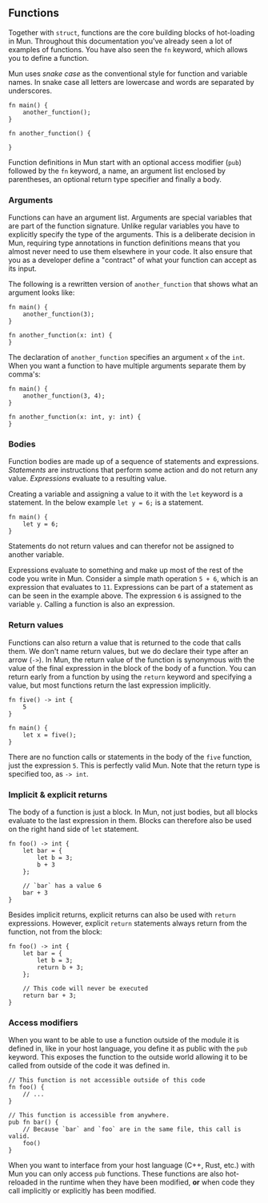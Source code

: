 ## Functions

Together with `struct`, functions are the core building blocks of hot-loading in Mun. Throughout this documentation you've already seen a lot of examples of functions. You have also seen the `fn` keyword, which allows you to define a function.

Mun uses *snake case* as the conventional style for function and variable names. In snake case all letters are lowercase and words are separated by underscores. 

```mun
fn main() {
    another_function();
}

fn another_function() {

}
```

Function definitions in Mun start with an optional access modifier (`pub`) followed by the `fn` keyword, a name, an argument list enclosed by parentheses, an optional return type specifier and finally a body. 

### Arguments

Functions can have an argument list. Arguments are special variables that are part of the function signature. Unlike regular variables you have to explicitly specify the type of the arguments. This is a deliberate decision in Mun, requiring type annotations in function definitions means that you almost never need to use them elsewhere in your code. It also ensure that you as a developer define a "contract" of what your function can accept as its input.

The following is a rewritten version of `another_function` that shows what an argument looks like:

```mun
fn main() {
    another_function(3);
}

fn another_function(x: int) {
}
```

The declaration of `another_function` specifies an argument `x` of the `int`. When you want a function to have multiple arguments separate them by comma's:

```mun
fn main() {
    another_function(3, 4);
}

fn another_function(x: int, y: int) {
}
```

### Bodies

Function bodies are made up of a sequence of statements and expressions. *Statements* are instructions that perform some action and do not return any value. *Expressions* evaluate to a resulting value. 

Creating a variable and assigning a value to it with the `let` keyword is a statement. In the below example `let y = 6;` is a statement.

```mun
fn main() {
    let y = 6;
}
```

Statements do not return values and can therefor not be assigned to another variable. 

Expressions evaluate to something and make up most of the rest of the code you write in Mun. Consider a simple math operation `5 + 6`, which is an expression that evaluates to `11`. Expressions can be part of a statement as can be seen in the example above. The expression `6` is assigned to the variable `y`. Calling a function is also an expression.

### Return values

Functions can also return a value that is returned to the code that calls them. We don't name return values, but we do declare their type after an arrow (`->`). In Mun, the return value of the function is synonymous with the value of the final expression in the block of the body of a function. You can return early from a function by using the `return` keyword and specifying a value, but most functions return the last expression implicitly. 

```mun
fn five() -> int {
    5
}

fn main() {
    let x = five();
}
```

There are no function calls or statements in the body of the `five` function, just the expression `5`. This is perfectly valid Mun. Note that the return type is specified too, as `-> int`. 

### Implicit & explicit returns

The body of a function is just a block. In Mun, not just bodies, but all blocks evaluate to the last expression in them. Blocks can therefore also be used on the right hand side of `let` statement.

```mun
fn foo() -> int {
    let bar = {
        let b = 3;
        b + 3
    };

    // `bar` has a value 6
    bar + 3
}
```

Besides implicit returns, explicit returns can also be used with `return`
expressions. However, explicit `return` statements always return from the
function, not from the block:

```mun
fn foo() -> int {
    let bar = {
        let b = 3;
        return b + 3;
    };

    // This code will never be executed
    return bar + 3;
}
```


### Access modifiers

When you want to be able to use a function outside of the module it is defined in, like in your host language, you define it as public with the `pub` keyword. This exposes the function to the outside world allowing it to be called from outside of the code it was defined in.

```mun
// This function is not accessible outside of this code
fn foo() {
    // ...
}

// This function is accessible from anywhere.
pub fn bar() {
    // Because `bar` and `foo` are in the same file, this call is valid.
    foo()
}
```

When you want to interface from your host language (C++, Rust, etc.) with Mun you can only access `pub` functions. These functions are also hot-reloaded in the runtime when they have been modified, **or** when code they call implicitly or explicitly has been modified.